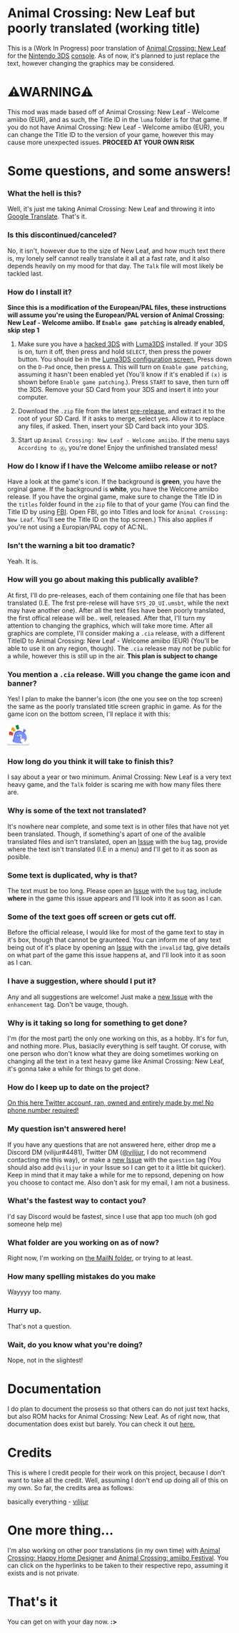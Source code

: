 # Animal Crossing: New Leaf but poorly translated (working title)
This is a (Work In Progress) poor translation of [Animal Crossing: New Leaf](https://en.wikipedia.org/wiki/Animal_Crossing:_New_Leaf) for the [Nintendo 3DS](https://en.wikipedia.org/wiki/Nintendo_3DS) [console](https://en.wikipedia.org/wiki/Video_game_console). As of now, it's planned to just replace the text, however changing the graphics may be considered.

# ⚠**WARNING**⚠
This mod was made based off of Animal Crossing: New Leaf - Welcome amiibo (EUR), and as such, the Title ID in the `luma` folder is for that game. If you do not have Animal Crossing: New Leaf - Welcome amiibo (EUR), you can change the Title ID to the version of your game, however this may cause more unexpected issues. **PROCEED AT YOUR OWN RISK**

# Some questions, and some answers!

### What the hell is this?
Well, it's just me taking Animal Crossing: New Leaf and throwing it into [Google Translate](https://translate.google.co.uk/). That's it.

### Is this discontinued/canceled?
No, it isn't, however due to the size of New Leaf, and how much text there is, my lonely self cannot really translate it all at a fast rate, and it also depends heavily on my mood for that day. The `Talk` file will most likely be tackled last.

### How do I install it?
**Since this is a modification of the European/PAL files, these instructions will assume you're using the European/PAL version of Animal Crossing: New Leaf - Welcome amiibo.**
**If `Enable game patching` is already enabled, skip step 1**

1. Make sure you have a [hacked 3DS](https://3ds.hacks.guide) with [Luma3DS](https://github.com/LumaTeam/Luma3DS) installed. If your 3DS is on, turn it off, then press and hold `SELECT`, then press the power button. You should be in the [Luma3DS configuration screen.](https://github.com/LumaTeam/Luma3DS/wiki/Optional-features) Press down on the `D-Pad` once, then press `A`. This will turn on `Enable game patching`, assuming it hasn't been enabled yet (You'll know if it's enabled if `(x)` is shown before `Enable game patching`.). Press `START` to save, then turn off the 3DS. Remove your SD Card from your 3DS and insert it into your computer.

2. Download the `.zip` file from the latest [pre-release](https://github.com/vilijur/acnl-translated/releases), and extract it to the root of your SD Card. If it asks to merge, select yes. Allow it to replace any files, if asked. Then, insert your SD Card back into your 3DS.

3. Start up `Animal Crossing: New Leaf - Welcome amiibo`. If the menu says `According to Ⓐ`, you're done! Enjoy the unfinished translated mess!

### How do I know if I have the Welcome amiibo release or not?
Have a look at the game's icon. If the background is **green**, you have the orginal game. If the background is **white**, you have the Welcome amiibo release. If you have the orginal game, make sure to change the Title ID in the `titles` folder found in the `zip` file to that of your game (You can find the Title ID by using [FBI](https://github.com/Steveice10/FBI). Open FBI, go into Titles and look for `Animal Crossing: New Leaf`. You'll see the Title ID on the top screen.) This also applies if you're not using a Europian/PAL copy of AC:NL.

### Isn't the warning a bit too dramatic?
Yeah. It is.

### How will you go about making this publically avalible?
At first, I'll do pre-releases, each of them containing one file that has been translated (I.E. The frst pre-relese will have `SYS_2D_UI.umsbt`, while the next may have another one). After all the text files have been poorly translated, the first offical release will be.. well, released. After that, I'll turn my attention to changing the graphics, which will take more time. After all graphics are complete, I'll consider making a `.cia` release, with a different TitleID to Animal Crossing: New Leaf - Welcome amiibo (EUR) (You'll be able to use it on any region, though). The `.cia` release may not be public for a while, however this is still up in the air. **This plan is subject to change**

### You mention a `.cia` release. Will you change the game icon and banner?
Yes! I plan to make the banner's icon (the one you see on the top screen) the same as the poorly translated title screen graphic in game. As for the game icon on the bottom screen, I'll replace it with this:

![The icon I plan to use.](https://github.com/vilijur/acnl-translated/blob/main/acnlwatr3.png)

### How long do you think it will take to finish this?
I say about a year or two minimum. Animal Crossing: New Leaf is a very text heavy game, and the `Talk` folder is scaring me with how many files there are.

### Why is some of the text not translated?
It's nowhere near complete, and some text is in other files that have not yet been translated. Though, if something's apart of one of the avalible translated files and isn't translated, open an [Issue](https://github.com/vilijur/acnl-translated/issues/new) with the `bug` tag, provide where the text isn't translated (I.E in a menu) and I'll get to it as soon as posible.

### Some text is duplicated, why is that?
The text must be too long. Please open an [Issue](https://github.com/vilijur/acnl-translated/issues/new) with the `bug` tag, include **where** in the game this issue appears and I'll look into it as soon as I can.

### Some of the text goes off screen or gets cut off.
Before the official release, I would like for most of the game text to stay in it's box, though that cannot be graunteed. You can inform me of any text being out of it's place by opening an [Issue](https://github.com/vilijur/acnl-translated/issues/new) with the `invalid` tag, give details on what part of the game this issue happens at, and I'll look into it as soon as I can.

### I have a suggestion, where should I put it?
Any and all suggestions are welcome! Just make a [new Issue](https://github.com/vilijur/acnl-translated/issues/new) with the `enhancement` tag. Don't be vauge, though.

### Why is it taking so long for something to get done?
I'm (for the most part) the only one working on this, as a hobby. It's for fun, and nothing more. Plus, basiaclly everything is self taught. Of coruse, with one person who don't know what they are doing sometimes working on changing all the text in a text heavy game like Animal Crossing: New Leaf, it's gonna take a while for things to get done. 

### How do I keep up to date on the project?
[On this here Twitter account, ran, owned and entirely made by me! No phone number required!](https://twitter.com/gitijur)

### My question isn't answered here!
If you have any questions that are not answered here, either drop me a Discord DM (vilijur#4481), Twitter DM ([@vilijur](https://twitter.com/vilijur), I do not recommend contacting me this way), or make a [new Issue](https://github.com/vilijur/acnl-translated/issues/new) with the `question` tag (You should also add `@vilijur` in your Issue so I can get to it a little bit quicker). Keep in mind that it may take a while for me to repsond, depening on how you choose to contact me. Also don't ask for my email, I am not a business.

### What's the fastest way to contact you?
I'd say Discord would be fastest, since I use that app too much (oh god someone help me)

### What folder are you working on as of now?
Right now, I'm working on [the MailN folder](https://github.com/vilijur/acnl-translated/wiki/The-Script-folder#mailn-and-mailr), or trying to at least.

### How many spelling mistakes do you make
Wayyyy too many.

### Hurry up.
That's not a question.

### Wait, do you know what you're doing?
Nope, not in the slightest!

# Documentation
I do plan to document the prosess so that others can do not just text hacks, but also ROM hacks for Animal Crossing: New Leaf. As of right now, that documentation does exist but barely. You can check it out [here.](https://github.com/vilijur/acnl-translated/wiki)

# Credits
This is where I credit people for their work on this project, because I don't want to take all the credit. Well, assuming I don't end up doing all of this on my own. So far, the credits area as follows:

basically everything - [vilijur](https://github.com/vilijur)

# One more thing...
I'm also working on other poor translations (in my own time) with [Animal Crossing: Happy Home Designer](https://github.com/vilijur/achhd-translated) and [Animal Crossing: amiibo Festival](https://github.com/vilijur/acaf-translated). You can click on the hyperlinks to be taken to their respective repo, assuming it exists and is not private.

# That's it
You can get on with your day now. **:>**
